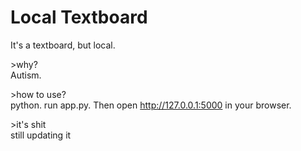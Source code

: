 # Local Textboard

It's a textboard, but local.

\>why?<br>
Autism. 

\>how to use?<br>
python. run app.py. Then open http://127.0.0.1:5000 in your browser.

\>it's shit<br>
still updating it
